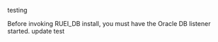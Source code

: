 testing

Before invoking RUEI_DB install, you must have the Oracle DB listener started.
update test
